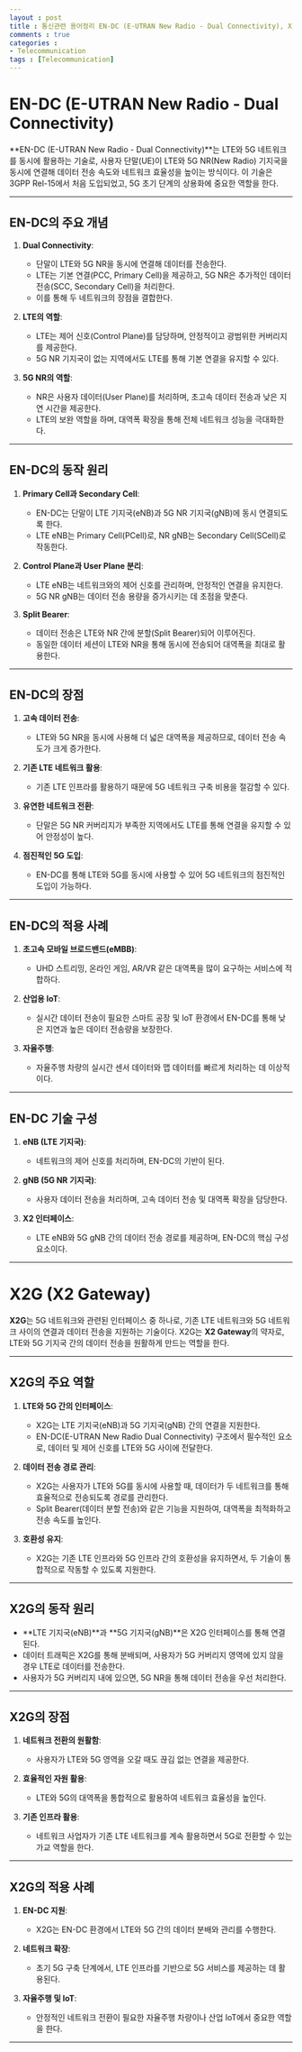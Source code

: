```yaml
---
layout : post
title : 통신관련 용어정리 EN-DC (E-UTRAN New Radio - Dual Connectivity), X2G
comments : true
categories : 
- Telecommunication
tags : [Telecommunication]
---
```


# EN-DC (E-UTRAN New Radio - Dual Connectivity)


**EN-DC (E-UTRAN New Radio - Dual Connectivity)**는 LTE와 5G 네트워크를 동시에 활용하는 기술로, 사용자 단말(UE)이 LTE와 5G NR(New Radio) 기지국을 동시에 연결해 데이터 전송 속도와 네트워크 효율성을 높이는 방식이다. 이 기술은 3GPP Rel-15에서 처음 도입되었고, 5G 초기 단계의 상용화에 중요한 역할을 한다.

---

## **EN-DC의 주요 개념**

1. **Dual Connectivity**:
   - 단말이 LTE와 5G NR을 동시에 연결해 데이터를 전송한다.
   - LTE는 기본 연결(PCC, Primary Cell)을 제공하고, 5G NR은 추가적인 데이터 전송(SCC, Secondary Cell)을 처리한다.
   - 이를 통해 두 네트워크의 장점을 결합한다.

2. **LTE의 역할**:
   - LTE는 제어 신호(Control Plane)를 담당하며, 안정적이고 광범위한 커버리지를 제공한다.
   - 5G NR 기지국이 없는 지역에서도 LTE를 통해 기본 연결을 유지할 수 있다.

3. **5G NR의 역할**:
   - NR은 사용자 데이터(User Plane)를 처리하며, 초고속 데이터 전송과 낮은 지연 시간을 제공한다.
   - LTE의 보완 역할을 하며, 대역폭 확장을 통해 전체 네트워크 성능을 극대화한다.

---

## **EN-DC의 동작 원리**

1. **Primary Cell과 Secondary Cell**:
   - EN-DC는 단말이 LTE 기지국(eNB)과 5G NR 기지국(gNB)에 동시 연결되도록 한다.
   - LTE eNB는 Primary Cell(PCell)로, NR gNB는 Secondary Cell(SCell)로 작동한다.

2. **Control Plane과 User Plane 분리**:
   - LTE eNB는 네트워크와의 제어 신호를 관리하며, 안정적인 연결을 유지한다.
   - 5G NR gNB는 데이터 전송 용량을 증가시키는 데 초점을 맞춘다.

3. **Split Bearer**:
   - 데이터 전송은 LTE와 NR 간에 분할(Split Bearer)되어 이루어진다.
   - 동일한 데이터 세션이 LTE와 NR을 통해 동시에 전송되어 대역폭을 최대로 활용한다.

---

## **EN-DC의 장점**

1. **고속 데이터 전송**:
   - LTE와 5G NR을 동시에 사용해 더 넓은 대역폭을 제공하므로, 데이터 전송 속도가 크게 증가한다.

2. **기존 LTE 네트워크 활용**:
   - 기존 LTE 인프라를 활용하기 때문에 5G 네트워크 구축 비용을 절감할 수 있다.

3. **유연한 네트워크 전환**:
   - 단말은 5G NR 커버리지가 부족한 지역에서도 LTE를 통해 연결을 유지할 수 있어 안정성이 높다.

4. **점진적인 5G 도입**:
   - EN-DC를 통해 LTE와 5G를 동시에 사용할 수 있어 5G 네트워크의 점진적인 도입이 가능하다.

---

## **EN-DC의 적용 사례**

1. **초고속 모바일 브로드밴드(eMBB)**:
   - UHD 스트리밍, 온라인 게임, AR/VR 같은 대역폭을 많이 요구하는 서비스에 적합하다.

2. **산업용 IoT**:
   - 실시간 데이터 전송이 필요한 스마트 공장 및 IoT 환경에서 EN-DC를 통해 낮은 지연과 높은 데이터 전송량을 보장한다.

3. **자율주행**:
   - 자율주행 차량의 실시간 센서 데이터와 맵 데이터를 빠르게 처리하는 데 이상적이다.

---

## **EN-DC 기술 구성**

1. **eNB (LTE 기지국)**:
   - 네트워크의 제어 신호를 처리하며, EN-DC의 기반이 된다.

2. **gNB (5G NR 기지국)**:
   - 사용자 데이터 전송을 처리하며, 고속 데이터 전송 및 대역폭 확장을 담당한다.

3. **X2 인터페이스**:
   - LTE eNB와 5G gNB 간의 데이터 전송 경로를 제공하며, EN-DC의 핵심 구성 요소이다.

---

# X2G (X2 Gateway)

**X2G**는 5G 네트워크와 관련된 인터페이스 중 하나로, 기존 LTE 네트워크와 5G 네트워크 사이의 연결과 데이터 전송을 지원하는 기술이다. X2G는 **X2 Gateway**의 약자로, LTE와 5G 기지국 간의 데이터 전송을 원활하게 만드는 역할을 한다. 

---

## **X2G의 주요 역할**

1. **LTE와 5G 간의 인터페이스**:
   - X2G는 LTE 기지국(eNB)과 5G 기지국(gNB) 간의 연결을 지원한다.
   - EN-DC(E-UTRAN New Radio Dual Connectivity) 구조에서 필수적인 요소로, 데이터 및 제어 신호를 LTE와 5G 사이에 전달한다.

2. **데이터 전송 경로 관리**:
   - X2G는 사용자가 LTE와 5G를 동시에 사용할 때, 데이터가 두 네트워크를 통해 효율적으로 전송되도록 경로를 관리한다.
   - Split Bearer(데이터 분할 전송)와 같은 기능을 지원하여, 대역폭을 최적화하고 전송 속도를 높인다.

3. **호환성 유지**:
   - X2G는 기존 LTE 인프라와 5G 인프라 간의 호환성을 유지하면서, 두 기술이 통합적으로 작동할 수 있도록 지원한다.

---

## **X2G의 동작 원리**

- **LTE 기지국(eNB)**과 **5G 기지국(gNB)**은 X2G 인터페이스를 통해 연결된다.
- 데이터 트래픽은 X2G를 통해 분배되며, 사용자가 5G 커버리지 영역에 있지 않을 경우 LTE로 데이터를 전송한다.
- 사용자가 5G 커버리지 내에 있으면, 5G NR을 통해 데이터 전송을 우선 처리한다.

---

## **X2G의 장점**

1. **네트워크 전환의 원활함**:
   - 사용자가 LTE와 5G 영역을 오갈 때도 끊김 없는 연결을 제공한다.
   
2. **효율적인 자원 활용**:
   - LTE와 5G의 대역폭을 통합적으로 활용하여 네트워크 효율성을 높인다.

3. **기존 인프라 활용**:
   - 네트워크 사업자가 기존 LTE 네트워크를 계속 활용하면서 5G로 전환할 수 있는 가교 역할을 한다.

---

## **X2G의 적용 사례**

1. **EN-DC 지원**:
   - X2G는 EN-DC 환경에서 LTE와 5G 간의 데이터 분배와 관리를 수행한다.

2. **네트워크 확장**:
   - 초기 5G 구축 단계에서, LTE 인프라를 기반으로 5G 서비스를 제공하는 데 활용된다.

3. **자율주행 및 IoT**:
   - 안정적인 네트워크 전환이 필요한 자율주행 차량이나 산업 IoT에서 중요한 역할을 한다.

---